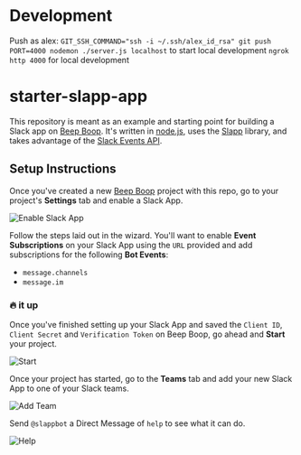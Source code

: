 # Development

Push as alex: `GIT_SSH_COMMAND="ssh -i ~/.ssh/alex_id_rsa" git push`
`PORT=4000 nodemon ./server.js localhost` to start local development
`ngrok http 4000` for local development

# starter-slapp-app

This repository is meant as an example and starting point for building a Slack app on [Beep Boop][bb].  It's written in [node.js](), uses the [Slapp][slapp] library, and takes advantage of the [Slack Events API][slack-events-api].

## Setup Instructions

Once you've created a new [Beep Boop](bb) project with this repo, go to your project's **Settings** tab and enable a Slack App.

![Enable Slack App](https://cloud.githubusercontent.com/assets/367275/19362140/b4039c86-9142-11e6-9b31-941609c1b090.gif)

Follow the steps laid out in the wizard. You'll want to enable **Event Subscriptions** on your Slack App using the `URL` provided and add subscriptions for the following **Bot Events**:

+ `message.channels`
+ `message.im`

### 🔥 it up

Once you've finished setting up your Slack App and saved the `Client ID`, `Client Secret` and `Verification Token` on Beep Boop, go ahead and **Start** your project.

![Start](https://cloud.githubusercontent.com/assets/367275/19364564/edb43efa-914b-11e6-9265-d33122bf5f9a.png)

Once your project has started, go to the **Teams** tab and add your new Slack App to one of your Slack teams.

![Add Team](https://cloud.githubusercontent.com/assets/367275/19364343/012e4922-914b-11e6-8f0a-bb020b016fd2.png)

Send `@slappbot` a Direct Message of `help` to see what it can do.

![Help](https://cloud.githubusercontent.com/assets/367275/19364707/7a4f8964-914c-11e6-99cd-d4cd65c9061a.png)

[bb]: https://beepboophq.com
[slapp]: https://github.com/BeepBoopHQ/slapp
[slack-events-api]: https://api.slack.com/events-api
[presence-polyfill]: https://github.com/BeepBoopHQ/beepboop-slapp-presence-polyfill

